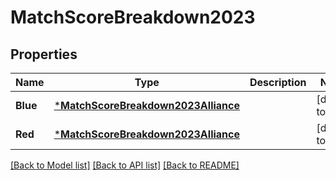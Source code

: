 # MatchScoreBreakdown2023

## Properties
Name | Type | Description | Notes
------------ | ------------- | ------------- | -------------
**Blue** | [***MatchScoreBreakdown2023Alliance**](Match_Score_Breakdown_2023_Alliance.md) |  | [default to null]
**Red** | [***MatchScoreBreakdown2023Alliance**](Match_Score_Breakdown_2023_Alliance.md) |  | [default to null]

[[Back to Model list]](../README.md#documentation-for-models) [[Back to API list]](../README.md#documentation-for-api-endpoints) [[Back to README]](../README.md)


